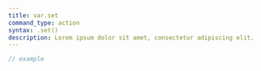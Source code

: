 ```yaml
---
title: var.set
command_type: action
syntax: .set()
description: Lorem ipsum dolor sit amet, consectetur adipiscing elit.
---
```


```javascript
// example
```